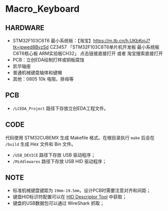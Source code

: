 # Macro_Keyboard

## HARDWARE

- STM32F103C6T6 最小系统板：【淘宝】https://m.tb.cn/h.UKbKojJ?tk=ipwed8BvzSd CZ3457 「STM32F103C8T6单片机开发板 最小系统板C6T6核心板 ARM实验板CH32」
点击链接直接打开 或者 淘宝搜索直接打开
- PCB：立创EDA绘制打样或铜板腐蚀
- 凯华轴座
- 普通机械键盘轴体和键帽
- 其他：0805 10k 电阻，排母等

## PCB

- `/LCEDA_Project` 路径下存放立创EDA工程文件。

## CODE

代码使用 STM32CUBEMX 生成 Makefile 格式。在根目录执行 `make` 后会在 `/build` 生成 Hex 文件和 Bin 文件。

- `/USB_DEVICE` 路径下存放 USB 驱动程序；
- `/Middlewares` 路径下存放 USB HID 驱动程序；

## NOTE

- 标准机械键盘键距为 `19mm-19.5mm`，设计PCB时需要注意对齐和间距；
- 键盘HID标识符配置可以在 [HID Descriptor Tool](https://usb.org/document-library/hid-descriptor-tool) 中获取；
- 键盘的USB数据包可以通过 WireShark 抓取；

